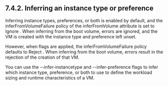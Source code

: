 ## 7.4.2. Inferring an instance type or preference

Inferring instance types, preferences, or both is enabled by default, and the inferFromVolumeFailure policy of the inferFromVolume attribute is set to Ignore . When inferring from the boot volume, errors are ignored, and the VM is created with the instance type and preference left unset.

However, when flags are applied, the inferFromVolumeFailure policy defaults to Reject . When inferring from the boot volume, errors result in the rejection of the creation of that VM.

You can use the --infer-instancetype and --infer-preference flags to infer which instance type, preference, or both to use to define the workload sizing and runtime characteristics of a VM.

